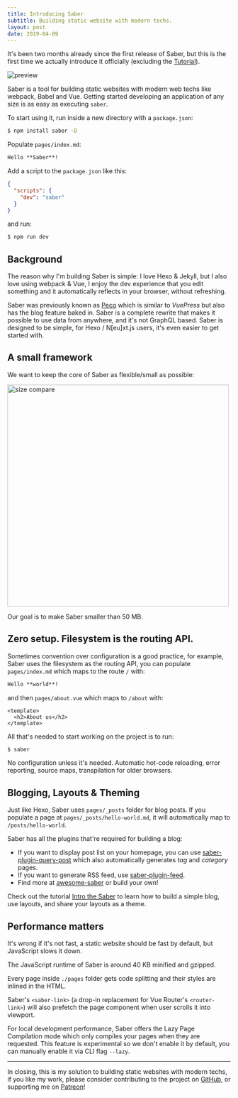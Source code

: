 ```yaml
---
title: Introducing Saber
subtitle: Building static website with modern techs.
layout: post
date: 2019-04-09
---
```


It's been two months already since the first release of Saber, but this is the first time we actually introduce it officially (excluding the [Tutorial](../../tutorial/tutorial.md)).

<img src="@/images/simple-index-md-page.png" alt="preview">

Saber is a tool for building static websites with modern web techs like webpack, Babel and Vue. Getting started developing an application of any size is as easy as executing `saber`.

To start using it, run inside a new directory with a `package.json`:

```bash
$ npm install saber -D
```

Populate `pages/index.md`:

```markdown
Hello **Saber**!
```

Add a script to the `package.json` like this:

```json
{
  "scripts": {
    "dev": "saber"
  }
}
```

and run:

```bash
$ npm run dev
```

## Background

The reason why I'm building Saber is simple: I love Hexo & Jekyll, but I also love using webpack & Vue, I enjoy the dev experience that you edit something and it automatically reflects in your browser, without refreshing.

Saber was previously known as [Peco](https://github.com/upash/peco) which is similar to _VuePress_ but also has the blog feature baked in. Saber is a complete rewrite that makes it possible to use data from anywhere, and it's not GraphQL based. Saber is designed to be simple, for Hexo / N[eu]xt.js users, it's even easier to get started with.

## A small framework

We want to keep the core of Saber as flexible/small as possible:

<img src="./size-compare.png" alt="size compare" width="500">

Our goal is to make Saber smaller than 50 MB.

## Zero setup. Filesystem is the routing API.

Sometimes convention over configuration is a good practice, for example, Saber uses the filesystem as the routing API, you can populate `pages/index.md` which maps to the route `/` with:

```markdown
Hello **world**!
```

and then `pages/about.vue` which maps to `/about` with:

```vue
<template>
  <h2>About us</h2>
</template>
```

All that's needed to start working on the project is to run:

```bash
$ saber
```

No configuration unless it's needed. Automatic hot-code reloading, error reporting, source maps, transpilation for older browsers.

## Blogging, Layouts & Theming

Just like Hexo, Saber uses `pages/_posts` folder for blog posts. If you populate a page at `pages/_posts/hello-world.md`, it will automatically map to `/posts/hello-world`.

Saber has all the plugins that're required for building a blog:

- If you want to display post list on your homepage, you can use [saber-plugin-query-post](https://github.com/saberland/saber/tree/master/packages/saber-plugin-query-posts) which also automatically generates _tag_ and _category_ pages.
- If you want to generate RSS feed, use [saber-plugin-feed](https://github.com/saberland/saber/tree/master/packages/saber-plugin-feed).
- Find more at [awesome-saber](https://github.com/saberland/awesome-saber) or build your own!

Check out the tutorial [Intro the Saber](../../tutorial/tutorial.md) to learn how to build a simple blog, use layouts, and share your layouts as a theme.

## Performance matters

It's wrong if it's not fast, a static website should be fast by default, but JavaScript slows it down.

The JavaScript runtime of Saber is around 40 KB minified and gzipped.

Every page inside `./pages` folder gets code splitting and their styles are inlined in the HTML.

Saber's `<saber-link>` (a drop-in replacement for Vue Router's `<router-link>`) will also prefetch the page component when user scrolls it into viewport.

For local development performance, Saber offers the Lazy Page Compilation mode which only compiles your pages when they are requested. This feature is experimental so we don't enable it by default, you can manually enable it via CLI flag `--lazy`.

---

In closing, this is my solution to building static websites with modern techs, if you like my work, please consider contributing to the project on [GitHub](https://github.com/saberland/saber), or supporting me on [Patreon](https://patreon.com/egoist)!
